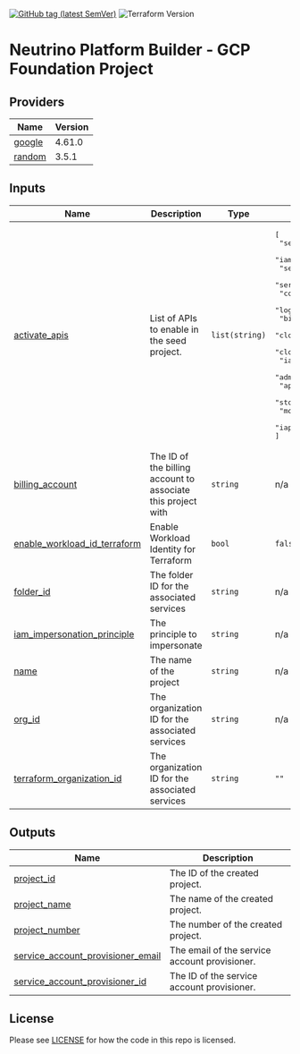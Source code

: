 [![GitHub tag (latest SemVer)](https://img.shields.io/github/tag/neutrino-io/terraform-google-foundation.svg?label=latest)](https://github.com/neutrino-io/terraform-google-foundation/releases/latest)
![Terraform Version](https://img.shields.io/badge/tf-%3E%3D1.0.x-blue.svg)

# Neutrino Platform Builder - GCP Foundation Project

<!-- BEGINNING OF PRE-COMMIT-TERRAFORM DOCS HOOK -->
## Providers

| Name | Version |
|------|---------|
| <a name="provider_google"></a> [google](#provider\_google) | 4.61.0 |
| <a name="provider_random"></a> [random](#provider\_random) | 3.5.1 |

## Inputs

| Name | Description | Type | Default | Required |
|------|-------------|------|---------|:--------:|
| <a name="input_activate_apis"></a> [activate\_apis](#input\_activate\_apis) | List of APIs to enable in the seed project. | `list(string)` | <pre>[<br>  "serviceusage.googleapis.com",<br>  "iamcredentials.googleapis.com",<br>  "serviceusage.googleapis.com",<br>  "servicenetworking.googleapis.com",<br>  "compute.googleapis.com",<br>  "logging.googleapis.com",<br>  "bigquery.googleapis.com",<br>  "cloudresourcemanager.googleapis.com",<br>  "cloudbilling.googleapis.com",<br>  "iam.googleapis.com",<br>  "admin.googleapis.com",<br>  "appengine.googleapis.com",<br>  "storage-api.googleapis.com",<br>  "monitoring.googleapis.com",<br>  "iap.googleapis.com"<br>]</pre> | no |
| <a name="input_billing_account"></a> [billing\_account](#input\_billing\_account) | The ID of the billing account to associate this project with | `string` | n/a | yes |
| <a name="input_enable_workload_id_terraform"></a> [enable\_workload\_id\_terraform](#input\_enable\_workload\_id\_terraform) | Enable Workload Identity for Terraform | `bool` | `false` | no |
| <a name="input_folder_id"></a> [folder\_id](#input\_folder\_id) | The folder ID for the associated services | `string` | n/a | yes |
| <a name="input_iam_impersonation_principle"></a> [iam\_impersonation\_principle](#input\_iam\_impersonation\_principle) | The principle to impersonate | `string` | n/a | yes |
| <a name="input_name"></a> [name](#input\_name) | The name of the project | `string` | n/a | yes |
| <a name="input_org_id"></a> [org\_id](#input\_org\_id) | The organization ID for the associated services | `string` | n/a | yes |
| <a name="input_terraform_organization_id"></a> [terraform\_organization\_id](#input\_terraform\_organization\_id) | The organization ID for the associated services | `string` | `""` | no |

## Outputs

| Name | Description |
|------|-------------|
| <a name="output_project_id"></a> [project\_id](#output\_project\_id) | The ID of the created project. |
| <a name="output_project_name"></a> [project\_name](#output\_project\_name) | The name of the created project. |
| <a name="output_project_number"></a> [project\_number](#output\_project\_number) | The number of the created project. |
| <a name="output_service_account_provisioner_email"></a> [service\_account\_provisioner\_email](#output\_service\_account\_provisioner\_email) | The email of the service account provisioner. |
| <a name="output_service_account_provisioner_id"></a> [service\_account\_provisioner\_id](#output\_service\_account\_provisioner\_id) | The ID of the service account provisioner. |
<!-- END OF PRE-COMMIT-TERRAFORM DOCS HOOK -->

## License

Please see [LICENSE](https://github.com/neutrino-io/terraform-google-foundation/blob/master/LICENSE) for how the code in
this repo is licensed.
